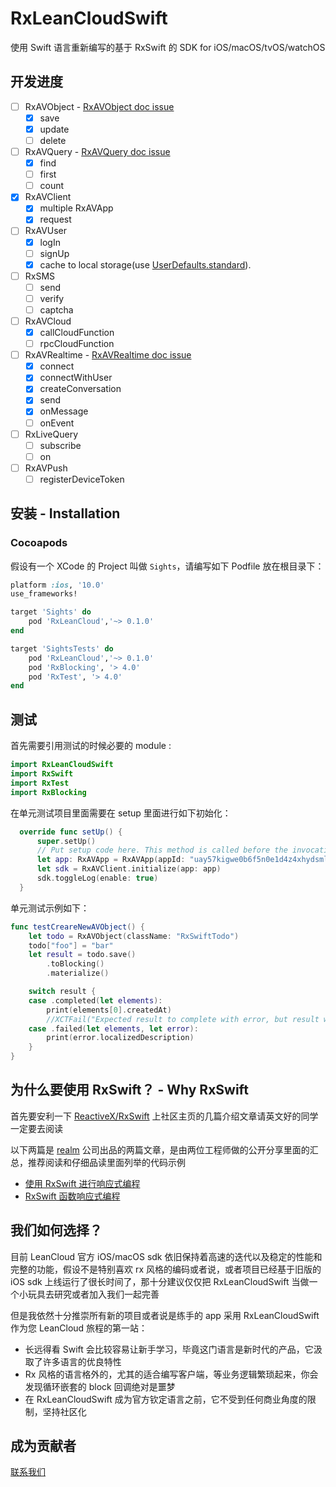 # RxLeanCloudSwift
使用 Swift 语言重新编写的基于 RxSwift 的 SDK for iOS/macOS/tvOS/watchOS

## 开发进度
- [ ] RxAVObject - [RxAVObject doc issue](https://github.com/RxLeanCloud/rx-lean-swift/issues/8)
  - [x] save
  - [x] update
  - [ ] delete
- [ ] RxAVQuery - [RxAVQuery doc issue](https://github.com/RxLeanCloud/rx-lean-swift/issues/9)
  - [x] find
  - [ ] first
  - [ ] count
- [x] RxAVClient
  - [x] multiple RxAVApp
  - [x] request
- [ ] RxAVUser
  - [x] logIn
  - [ ] signUp
  - [x] cache to local storage(use [UserDefaults.standard](https://developer.apple.com/documentation/foundation/userdefaults)).
- [ ] RxSMS
  - [ ] send
  - [ ] verify
  - [ ] captcha
- [ ] RxAVCloud
  - [x] callCloudFunction
  - [ ] rpcCloudFunction
- [ ] RxAVRealtime - [RxAVRealtime doc issue](https://github.com/RxLeanCloud/rx-lean-swift/issues/5)
  - [x] connect
  - [x] connectWithUser
  - [x] createConversation
  - [x] send
  - [x] onMessage
  - [ ] onEvent
- [ ] RxLiveQuery
  - [ ] subscribe
  - [ ] on
- [ ] RxAVPush
  - [ ] registerDeviceToken

## 安装 - Installation

### Cocoapods

假设有一个 XCode 的 Project 叫做 `Sights`，请编写如下 Podfile 放在根目录下：

```ruby
platform :ios, '10.0'
use_frameworks!

target 'Sights' do
    pod 'RxLeanCloud','~> 0.1.0'
end

target 'SightsTests' do
    pod 'RxLeanCloud','~> 0.1.0'
    pod 'RxBlocking', '> 4.0'
    pod 'RxTest', '> 4.0'
end
```

## 测试
首先需要引用测试的时候必要的 module :

```swift
import RxLeanCloudSwift
import RxSwift
import RxTest
import RxBlocking
```

在单元测试项目里面需要在 setup 里面进行如下初始化：

```swift
  override func setUp() {
      super.setUp()
      // Put setup code here. This method is called before the invocation of each test method in the class.
      let app: RxAVApp = RxAVApp(appId: "uay57kigwe0b6f5n0e1d4z4xhydsml3dor24bzwvzr57wdap", appKey: "kfgz7jjfsk55r5a8a3y4ttd3je1ko11bkibcikonk32oozww")
      let sdk = RxAVClient.initialize(app: app)
      sdk.toggleLog(enable: true)
  }
```

单元测试示例如下：

```swift
func testCreareNewAVObject() {
    let todo = RxAVObject(className: "RxSwiftTodo")
    todo["foo"] = "bar"
    let result = todo.save()
        .toBlocking()
        .materialize()

    switch result {
    case .completed(let elements):
        print(elements[0].createdAt)
        //XCTFail("Expected result to complete with error, but result was successful.")
    case .failed(let elements, let error):
        print(error.localizedDescription)
    }
}
```

## 为什么要使用 RxSwift？ - Why RxSwift

首先要安利一下 [ReactiveX/RxSwift](https://github.com/ReactiveX/RxSwift) 上社区主页的几篇介绍文章请英文好的同学一定要去阅读

以下两篇是 [realm](https://realm.io/cn/) 公司出品的两篇文章，是由两位工程师做的公开分享里面的汇总，推荐阅读和仔细品读里面列举的代码示例

- [使用 RxSwift 进行响应式编程](https://news.realm.io/cn/news/altconf-scott-gardner-reactive-programming-with-rxswift/)
- [RxSwift 函数响应式编程](https://news.realm.io/cn/news/slug-max-alexander-functional-reactive-rxswift/)


## 我们如何选择？

目前 LeanCloud 官方 iOS/macOS sdk 依旧保持着高速的迭代以及稳定的性能和完整的功能，假设不是特别喜欢 rx 风格的编码或者说，或者项目已经基于旧版的 iOS sdk 上线运行了很长时间了，那十分建议仅仅把 RxLeanCloudSwift 当做一个小玩具去研究或者加入我们一起完善

但是我依然十分推崇所有新的项目或者说是练手的 app 采用 RxLeanCloudSwift 作为您 LeanCloud 旅程的第一站：

- 长远得看 Swift 会比较容易让新手学习，毕竟这门语言是新时代的产品，它汲取了许多语言的优良特性
- Rx 风格的语言格外的，尤其的适合编写客户端，等业务逻辑繁琐起来，你会发现循环嵌套的 block 回调绝对是噩梦
- 在 RxLeanCloudSwift 成为官方钦定语言之前，它不受到任何商业角度的限制，坚持社区化


## 成为贡献者

[联系我们](mailto:jun.wu@leancloud.rocks)

